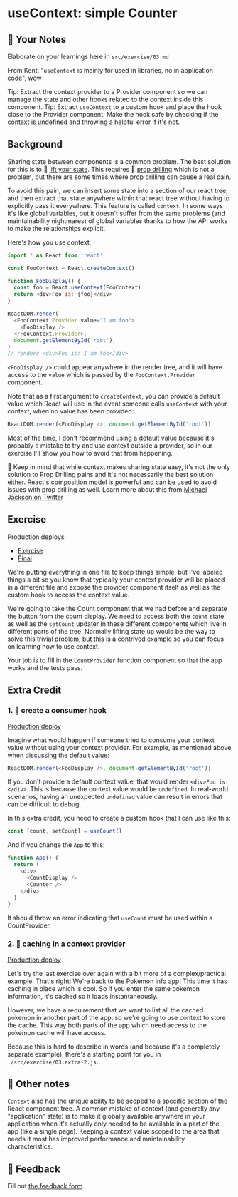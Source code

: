 # useContext: simple Counter

## 📝 Your Notes

Elaborate on your learnings here in `src/exercise/03.md`

From Kent: "`useContext` is mainly for used in libraries, no in application code", wow

Tip: Extract the context provider to a Provider component so we can manage the state and other hooks related to the context inside this component.
Tip: Extract `useContext` to a custom hook and place the hook close to the Provider component. Make the hook safe by checking if the context is undefined and throwing a helpful error if it's not.

## Background

Sharing state between components is a common problem. The best solution for this
is to 📜 [lift your state](https://reactjs.org/docs/lifting-state-up.html). This
requires 📜 [prop drilling](https://kentcdodds.com/blog/prop-drilling) which is
not a problem, but there are some times where prop drilling can cause a real
pain.

To avoid this pain, we can insert some state into a section of our react tree,
and then extract that state anywhere within that react tree without having to
explicitly pass it everywhere. This feature is called `context`. In some ways
it's like global variables, but it doesn't suffer from the same problems (and
maintainability nightmares) of global variables thanks to how the API works to
make the relationships explicit.

Here's how you use context:

```javascript
import * as React from 'react'

const FooContext = React.createContext()

function FooDisplay() {
  const foo = React.useContext(FooContext)
  return <div>Foo is: {foo}</div>
}

ReactDOM.render(
  <FooContext.Provider value="I am foo">
    <FooDisplay />
  </FooContext.Provider>,
  document.getElementById('root'),
)
// renders <div>Foo is: I am foo</div>
```

`<FooDisplay />` could appear anywhere in the render tree, and it will have
access to the `value` which is passed by the `FooContext.Provider` component.

Note that as a first argument to `createContext`, you can provide a default
value which React will use in the event someone calls `useContext` with your
context, when no value has been provided:

```javascript
ReactDOM.render(<FooDisplay />, document.getElementById('root'))
```

Most of the time, I don't recommend using a default value because it's probably
a mistake to try and use context outside a provider, so in our exercise I'll
show you how to avoid that from happening.

🦉 Keep in mind that while context makes sharing state easy, it's not the only
solution to Prop Drilling pains and it's not necessarily the best solution
either. React's composition model is powerful and can be used to avoid issues
with prop drilling as well. Learn more about this from
[Michael Jackson on Twitter](https://twitter.com/mjackson/status/1195495535483817984)

## Exercise

Production deploys:

- [Exercise](https://advanced-react-hooks.netlify.com/isolated/exercise/03.js)
- [Final](https://advanced-react-hooks.netlify.com/isolated/final/03.js)

We're putting everything in one file to keep things simple, but I've labeled
things a bit so you know that typically your context provider will be placed in
a different file and expose the provider component itself as well as the custom
hook to access the context value.

We're going to take the Count component that we had before and separate the
button from the count display. We need to access both the `count` state as well
as the `setCount` updater in these different components which live in different
parts of the tree. Normally lifting state up would be the way to solve this
trivial problem, but this is a contrived example so you can focus on learning
how to use context.

Your job is to fill in the `CountProvider` function component so that the app
works and the tests pass.

## Extra Credit

### 1. 💯 create a consumer hook

[Production deploy](https://advanced-react-hooks.netlify.com/isolated/final/03.extra-1.js)

Imagine what would happen if someone tried to consume your context value without
using your context provider. For example, as mentioned above when discussing the
default value:

```javascript
ReactDOM.render(<FooDisplay />, document.getElementById('root'))
```

If you don't provide a default context value, that would render
`<div>Foo is: </div>`. This is because the context value would be `undefined`.
In real-world scenarios, having an unexpected `undefined` value can result in
errors that can be difficult to debug.

In this extra credit, you need to create a custom hook that I can use like this:

```javascript
const [count, setCount] = useCount()
```

And if you change the `App` to this:

```javascript
function App() {
  return (
    <div>
      <CountDisplay />
      <Counter />
    </div>
  )
}
```

It should throw an error indicating that `useCount` must be used within a
CountProvider.

### 2. 💯 caching in a context provider

[Production deploy](https://advanced-react-hooks.netlify.com/isolated/final/03.extra-2.js)

Let's try the last exercise over again with a bit more of a complex/practical
example. That's right! We're back to the Pokemon info app! This time it has
caching in place which is cool. So if you enter the same pokemon information,
it's cached so it loads instantaneously.

However, we have a requirement that we want to list all the cached pokemon in
another part of the app, so we're going to use context to store the cache. This
way both parts of the app which need access to the pokemon cache will have
access.

Because this is hard to describe in words (and because it's a completely
separate example), there's a starting point for you in
`./src/exercise/03.extra-2.js`.

## 🦉 Other notes

`Context` also has the unique ability to be scoped to a specific section of the
React component tree. A common mistake of context (and generally any
"application" state) is to make it globally available anywhere in your
application when it's actually only needed to be available in a part of the app
(like a single page). Keeping a context value scoped to the area that needs it
most has improved performance and maintainability characteristics.

## 🦉 Feedback

Fill out
[the feedback form](https://ws.kcd.im/?ws=Advanced%20React%20Hooks%20%F0%9F%94%A5&e=03%3A%20useContext%3A%20simple%20Counter&em=arturop%40nulogy.com).

